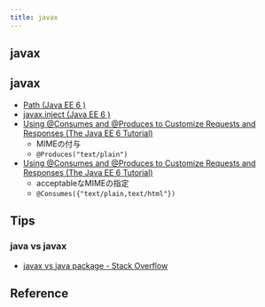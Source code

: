 ```yaml
---
title: javax
---
```


## javax

## javax
* [Path (Java EE 6 )](https://docs.oracle.com/javaee/6/api/javax/ws/rs/Path.html)
* [javax.inject (Java EE 6 )](https://docs.oracle.com/javaee/6/api/javax/inject/package-summary.html)
* [Using @Consumes and @Produces to Customize Requests and Responses (The Java EE 6 Tutorial)](https://docs.oracle.com/cd/E19798-01/821-1841/gipzh/index.html)
    * MIMEの付与
    * `@Produces("text/plain")`
* [Using @Consumes and @Produces to Customize Requests and Responses (The Java EE 6 Tutorial)](https://docs.oracle.com/cd/E19798-01/821-1841/gipzh/index.html)
    * acceptableなMIMEの指定
    * `@Consumes({"text/plain,text/html"})`


## Tips

### java vs javax
* [javax vs java package - Stack Overflow](https://stackoverflow.com/questions/727844/javax-vs-java-package)

## Reference
